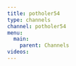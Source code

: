 ```yaml
---
title: potholer54
type: channels
channel: potholer54
menu:
  main:
    parent: Channels
videos:
---
```

